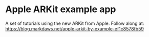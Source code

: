 # Apple ARKit example app

A set of tutorials using the new ARKit from Apple.  Follow along at: https://blog.markdaws.net/apple-arkit-by-example-ef1c8578fb59

